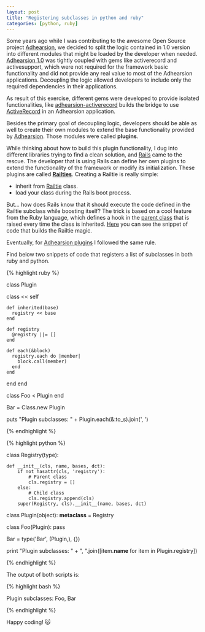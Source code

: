 ```yaml
---
layout: post
title: "Registering subclasses in python and ruby"
categories: [python, ruby]
---
```


Some years ago while I was contributing to the awesome Open Source project [Adhearsion](http://adhearsion.com/), we decided to split the logic contained in 1.0 version into different modules that might be loaded by the developer when needed. [Adhearsion 1.0](https://github.com/adhearsion/adhearsion/tree/v1.2.5) was tightly coupled with gems like activerecord and activesupport, which were not required for the framework basic functionality and did not provide any real value to most of the Adhearsion applications. Decoupling the logic allowed developers to include only the required dependencies in their applications.

As result of this exercise, different gems were developed to provide isolated functionalities, like [adhearsion-activerecord](https://github.com/adhearsion/adhearsion-activerecord) builds the bridge to use [ActiveRecord](https://github.com/rails/rails/tree/master/activerecord) in an Adhearsion application.

Besides the primary goal of decoupling logic, developers should be able as well to create their own modules to extend the base functionality provided by [Adhearsion](http://adhearsion.com/). Those modules were called **plugins**.

While thinking about how to build this plugin functionality, I dug into different libraries trying to find a clean solution, and [Rails](http://rubyonrails.org/) came to the rescue. The developer that is using Rails can define her own plugins to extend the functionality of the framework or modify its initialization. These plugins are called **[Railties](http://api.rubyonrails.org/classes/Rails/Railtie.html)**. Creating a Railtie is really simple:

- inherit from [Railtie](http://api.rubyonrails.org/classes/Rails/Railtie.html) class.
- load your class during the Rails boot process.

But... how does Rails know that it should execute the code defined in the Railtie subclass while boosting itself? The trick is based on a cool feature from the Ruby language, which defines a hook in the [parent class](http://www.ruby-doc.org/core-2.1.0/Class.html#method-i-inherited) that is raised every time the class is inherited. [Here](https://github.com/rails/rails/blob/master/railties/lib/rails/railtie.rb#L129-L133) you can see the snippet of code that builds the Railtie magic.

Eventually, for [Adhearsion plugins](https://github.com/adhearsion/adhearsion/blob/develop/lib/adhearsion/plugin.rb) I followed the same rule.

Find below two snippets of code that registers a list of subclasses in both ruby and python.

{% highlight ruby %}

class Plugin

  class << self

    def inherited(base)
      registry << base
    end

    def registry
      @registry ||= []
    end

    def each(&block)
      registry.each do |member|
        block.call(member)
      end
    end

  end
end

class Foo < Plugin
end

Bar = Class.new Plugin

puts "Plugin subclasses: " + Plugin.each(&:to_s).join(', ')

{% endhighlight %}

{% highlight python %}

class Registry(type):

    def __init__(cls, name, bases, dct):
        if not hasattr(cls, 'registry'):
            # Parent class
            cls.registry = []
        else:
            # Child class
            cls.registry.append(cls)
        super(Registry, cls).__init__(name, bases, dct)


class Plugin(object):
    __metaclass__ = Registry


class Foo(Plugin):
    pass

Bar = type('Bar', (Plugin,), {})

print "Plugin subclasses: " + ", ".join([item.__name__ for item in Plugin.registry])


{% endhighlight %}

The output of both scripts is:

{% highlight bash %}

Plugin subclasses: Foo, Bar

{% endhighlight %}

Happy coding! :kissing_cat:
